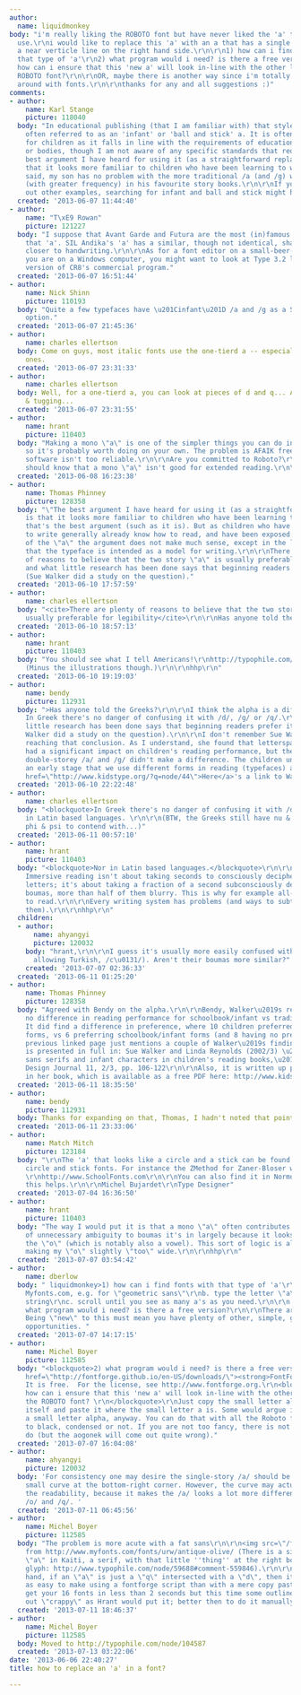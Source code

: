 ```yaml
---
author:
  name: liquidmonkey
body: "i'm really liking the ROBOTO font but have never liked the 'a' that many fonts
  use.\r\ni would like to replace this 'a' with an a that has a single circle and
  a near verticle line on the right hand side.\r\n\r\n1) how can i find fonts with
  that type of 'a'\r\n2) what program would i need? is there a free version?\r\n3)
  how can i ensure that this 'new a' will look in-line with the other letters in the
  ROBOTO font?\r\n\r\nOR, maybe there is another way since i'm totally new to messing
  around with fonts.\r\n\r\nthanks for any and all suggestions :)"
comments:
- author:
    name: Karl Stange
    picture: 118040
  body: "In educational publishing (that I am familiar with) that style of lc /a is
    often referred to as an 'infant' or 'ball and stick' a. It is often used in texts
    for children as it falls in line with the requirements of educational institutions
    or bodies, though I am not aware of any specific standards that require it. The
    best argument I have heard for using it (as a straightforward replacement) is
    that it looks more familiar to children who have been learning to write, e.g.,\r\n\r\nhttp://www.handwritingforkids.com/handwrite/manuscript/animation/lowercase.htm\r\n\r\nThat
    said, my son has no problem with the more traditional /a (and /g) which is used
    (with greater frequency) in his favourite story books.\r\n\r\nIf you want to seek
    out other examples, searching for infant and ball and stick might help."
  created: '2013-06-07 11:44:40'
- author:
    name: "T\xE9 Rowan"
    picture: 121227
  body: "I suppose that Avant Garde and Futura are the most (in)famous fonts with
    that 'a'. SIL Andika's 'a' has a similar, though not identical, shape; it being
    closer to handwriting.\r\n\r\nAs for a font editor on a small-beer-budget; if
    you are on a Windows computer, you might want to look at Type 3.2 light, a free-beer
    version of CR8's commercial program."
  created: '2013-06-07 16:51:44'
- author:
    name: Nick Shinn
    picture: 110193
  body: "Quite a few typefaces have \u201Cinfant\u201D /a and /g as a Stylistic Set
    option."
  created: '2013-06-07 21:45:36'
- author:
    name: charles ellertson
  body: Come on guys, most italic fonts use the one-tierd a -- especially the traditional
    ones.
  created: '2013-06-07 23:31:33'
- author:
    name: charles ellertson
  body: Well, for a one-tierd a, you can look at pieces of d and q... A little cutting
    & tugging...
  created: '2013-06-07 23:31:55'
- author:
    name: hrant
    picture: 110403
  body: "Making a mono \"a\" is one of the simpler things you can do in type design,
    so it's probably worth doing on your own. The problem is AFAIK free font editing
    software isn't too reliable.\r\n\r\nAre you committed to Roboto?\r\n\r\nBTW you
    should know that a mono \"a\" isn't good for extended reading.\r\n\r\nhhp\r\n"
  created: '2013-06-08 16:23:38'
- author:
    name: Thomas Phinney
    picture: 128358
  body: "\"The best argument I have heard for using it (as a straightforward replacement)
    is that it looks more familiar to children who have been learning to write\"\r\n\r\nYes,
    that's the best argument (such as it is). But as children who have been learning
    to write generally already know how to read, and have been exposed to both forms
    of the \"a\" the argument does not make much sense, except in the limited case
    that the typeface is intended as a model for writing.\r\n\r\nThere are plenty
    of reasons to believe that the two story \"a\" is usually preferable for legibility,
    and what little research has been done says that beginning readers prefer it anyway
    (Sue Walker did a study on the question)."
  created: '2013-06-10 17:57:59'
- author:
    name: charles ellertson
  body: "<cite>There are plenty of reasons to believe that the two story \"a\" is
    usually preferable for legibility</cite>\r\n\r\nHas anyone told the Greeks? "
  created: '2013-06-10 18:57:13'
- author:
    name: hrant
    picture: 110403
  body: "You should see what I tell Americans!\r\nhttp://typophile.com/files/papazian.pdf
    (Minus the illustrations though.)\r\n\r\nhhp\r\n"
  created: '2013-06-10 19:19:03'
- author:
    name: bendy
    picture: 112931
  body: ">Has anyone told the Greeks?\r\n\r\nI think the alpha is a different story.
    In Greek there's no danger of confusing it with /d/, /g/ or /q/.\r\n\r\n>what
    little research has been done says that beginning readers prefer it anyway (Sue
    Walker did a study on the question).\r\n\r\nI don't remember Sue Walker's research
    reaching that conclusion. As I understand, she found that letterspacing and linespacing
    had a significant impact on children's reading performance, but the single- versus
    double-storey /a/ and /g/ didn't make a difference. The children understood from
    an early stage that we use different forms in reading (typefaces) and writing.\r\n\r\n<a
    href=\"http://www.kidstype.org/?q=node/44\">Here</a>'s a link to Walker's findings."
  created: '2013-06-10 22:22:48'
- author:
    name: charles ellertson
  body: "<blockquote>In Greek there's no danger of confusing it with /d/, /g/ or /q/.</blockquote>\r\n\r\nNor
    in Latin based languages. \r\n\r\n(BTW, the Greeks still have nu & upsilon and
    phi & psi to contend with...)"
  created: '2013-06-11 00:57:10'
- author:
    name: hrant
    picture: 110403
  body: "<blockquote>Nor in Latin based languages.</blockquote>\r\n\r\nBalderdash.
    Immersive reading isn't about taking seconds to consciously decipher individual
    letters; it's about taking a fraction of a second subconsciously deciphering multiple
    boumas, more than half of them blurry. This is why for example all-caps is harder
    to read.\r\n\r\nEvery writing system has problems (and ways to subtly minimize/avoid
    them).\r\n\r\nhhp\r\n"
  children:
  - author:
      name: ahyangyi
      picture: 120032
    body: "hrant,\r\n\r\nI guess it's usually more easily confused with /o/ (and if
      allowing Turkish, /c\u0131/). Aren't their boumas more similar?"
    created: '2013-07-07 02:36:33'
  created: '2013-06-11 01:25:20'
- author:
    name: Thomas Phinney
    picture: 128358
  body: "Agreed with Bendy on the alpha.\r\n\r\nBendy, Walker\u2019s research found
    no difference in reading performance for schoolbook/infant vs traditional forms.
    It did find a difference in preference, where 10 children preferred the traditional
    forms, vs 6 preferring schoolbook/infant forms (and 8 having no preference).\r\n\r\nThe
    previous linked page just mentions a couple of Walker\u2019s findings; the research
    is presented in full in: Sue Walker and Linda Reynolds (2002/3) \u201CSerifs,
    sans serifs and infant characters in children's reading books,\u201D Information
    Design Journal 11, 2/3, pp. 106-122\r\n\r\nAlso, it is written up pretty well
    in her book, which is available as a free PDF here: http://www.kidstype.org/?q=webfm_send/4\r\n"
  created: '2013-06-11 18:35:50'
- author:
    name: bendy
    picture: 112931
  body: Thanks for expanding on that, Thomas, I hadn't noted that point.
  created: '2013-06-11 23:33:06'
- author:
    name: Match Mitch
    picture: 123184
  body: "\r\nThe 'a' that looks like a circle and a stick can be found in the standard
    circle and stick fonts. For instance the ZMethod for Zaner-Bloser worksheets at
    \r\nhttp://www.SchoolFonts.com\r\n\r\nYou can also find it in Normographe at \r\nhttp://www.Fontmenu.com/site/_Normographe.html\r\n\r\nHope
    this helps.\r\n\r\nMichel Bujardet\r\nType Designer"
  created: '2013-07-04 16:36:50'
- author:
    name: hrant
    picture: 110403
  body: "The way I would put it is that a mono \"a\" often contributes a good deal
    of unnecessary ambiguity to boumas it's in largely because it looks close[r] to
    the \"o\" (which is notably also a vowel). This sort of logic is also why I like
    making my \"o\" slightly \"too\" wide.\r\n\r\nhhp\r\n"
  created: '2013-07-07 03:54:42'
- author:
    name: dberlow
  body: " liquidmonkey>1) how can i find fonts with that type of 'a'\r\n\r\na. Search
    Myfonts.com, e.g. for \"geometric sans\"\r\nb. type the letter \"a\" in the sample
    string\r\nc. scroll until you see as many a's as you need.\r\n\r\n liquidmonkey>2)
    what program would i need? is there a free version?\r\n\r\nThere are several.
    Being \"new\" to this must mean you have plenty of other, simple, great search
    opportunities. "
  created: '2013-07-07 14:17:15'
- author:
    name: Michel Boyer
    picture: 112585
  body: "<blockquote>2) what program would i need? is there a free version?</blockquote>\r\n<a
    href=\"http://fontforge.github.io/en-US/downloads/\"><strong>FontForge</strong></a>.
    It is free.  For the license, see http://www.fontforge.org.\r\n<blockquote> 3)
    how can i ensure that this 'new a' will look in-line with the other letters in
    the ROBOTO font? \r\n</blockquote>\r\nJust copy the small letter alpha from Roboto
    itself and paste it where the small letter a is. Some would argue it is not really
    a small letter alpha, anyway. You can do that with all the Roboto fonts from thin
    to black, condensed or not. If you are not too fancy, there is not much else to
    do (but the aogonek will come out quite wrong)."
  created: '2013-07-07 16:04:08'
- author:
    name: ahyangyi
    picture: 120032
  body: 'For consistency one may desire the single-story /a/ should be without the
    small curve at the bottom-right corner. However, the curve may actually benefit
    the readability, because it makes the /a/ looks a lot more different from /d/,
    /o/ and /q/. '
  created: '2013-07-11 06:45:56'
- author:
    name: Michel Boyer
    picture: 112585
  body: "The problem is more acute with a fat sans\r\n\r\n<img src=\"/files/daq20130711_4310.png\">\r\ngrabbed
    from http://www.myfonts.com/fonts/urw/antique-olive/ (There is a single story
    \"a\" in Kaiti, a serif, with that little ''thing'' at the right bottom of the
    glyph: http://www.typophile.com/node/59688#comment-559846).\r\n\r\nOn the other
    hand, if an \"a\" is just a \"q\" intersected with a \"d\", then it is almost
    as easy to make using a fontforge script than with a mere copy paste; you can
    get your 16 fonts in less than 2 seconds but this time some outlines may come
    out \"crappy\" as Hrant would put it; better then to do it manually."
  created: '2013-07-11 18:46:37'
- author:
    name: Michel Boyer
    picture: 112585
  body: Moved to http://typophile.com/node/104587
  created: '2013-07-13 03:22:06'
date: '2013-06-06 22:40:27'
title: how to replace an 'a' in a font?

---
```

